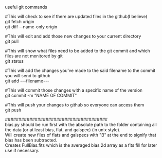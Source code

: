 useful git commands

#This will check to see if there are updated files in the github(I believe)  
git fetch origin  
git diff --name-only origin

#This will edit and add those new changes to your current directory  
git pull

#This will show what files need to be added to the git commit and which files are not monitored by git  
git status

#This will add the changes you've made to the said filename to the commit you will send to github  
git add ---filename---

#This will commit those changes with a specific name of the version  
git commit -m "NAME OF COMMIT"

#This will push your changes to github so everyone can access them  
git push  

######################################  
bias.py should be run first with the absolute path to the folder containing all the data (or at least bias, flat, and galspec) (in unix style).  
Will create new files of flats and galspecs with "B" at the end to signify that bias has been subtracted.  
Creates FullBias.fits which is the averaged bias 2d array as a fits fill for later use if necessary.